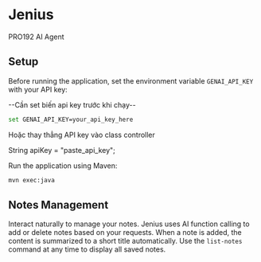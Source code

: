 # Jenius
PRO192 AI Agent

## Setup

Before running the application, set the environment variable `GENAI_API_KEY` with your API key:

--Cần set biến api key trước khi chạy--
```bash
set GENAI_API_KEY=your_api_key_here
```

Hoặc thay thẳng API key vào class controller

String apiKey = "paste_api_key";

Run the application using Maven:

```bash
mvn exec:java
```

## Notes Management

Interact naturally to manage your notes. Jenius uses AI function calling to add
or delete notes based on your requests. When a note is added, the content is
summarized to a short title automatically. Use the `list-notes` command at any
time to display all saved notes.
